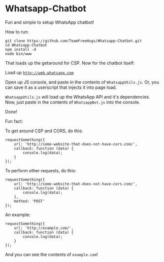 # Whatsapp-Chatbot

Fun and simple to setup WhatsApp chatbot!

How to run:  

    git clone https://github.com/TeamFreeHugs/Whatsapp-Chatbot.git
    cd Whatsapp-Chatbot
    npm install -d
    node bin/www
   
That loads up the getaround for CSP. Now for the chatbot itself:

Load up [`http://web.whatsapp.com`](http://web.whatsapp.com)

Open up JS console, and paste in the contents of `WhatsappUtils.js`. Or, you can save it as a userscript that injects it into page load.

`WhatsappUtils.js` will load up the WhatsApp API and it's dependencies. Now, just paste in the contents of `WhatsappBot.js` into the console.

Done!

Fun fact:

To get around CSP and CORS, do this:

    requestSomething({
        url: 'http://some-website-that-does-not-have-cors.com/',
        callback: function (data) {
            console.log(data);
        }
    });
    
To perform other requests, do this:

    requestSomething({
        url: 'http://some-website-that-does-not-have-cors.com/',
        callback: function (data) {
            console.log(data);
        },
        method: 'POST'
    });

An example:

    requestSomething({
        url: 'http://example.com/',
        callback: function (data) {
            console.log(data);
        }
    });
    
And you can see the contents of `example.com`!